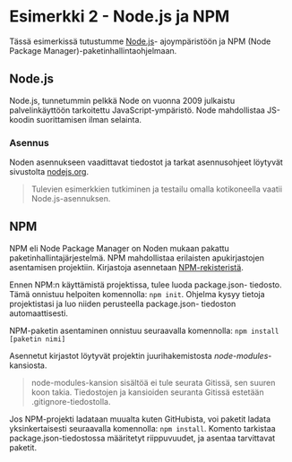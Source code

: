 # Esimerkki 2 - Node.js ja NPM

Tässä esimerkissä tutustumme [Node.js](https://nodejs.org/en/)- ajoympäristöön ja NPM (Node Package Manager)-paketinhallintaohjelmaan.

## Node.js

Node.js, tunnetummin pelkkä Node on vuonna 2009 julkaistu palvelinkäyttöön tarkoitettu JavaScript-ympäristö. Node mahdollistaa JS-koodin suorittamisen ilman selainta.

### Asennus

Noden asennukseen vaadittavat tiedostot ja tarkat asennusohjeet löytyvät sivustolta [nodejs.org](https://nodejs.org/en/).

> Tulevien esimerkkien tutkiminen ja testailu omalla kotikoneella vaatii Node.js-asennuksen.

## NPM

NPM eli Node Package Manager on Noden mukaan pakattu paketinhallintajärjestelmä. NPM mahdollistaa erilaisten apukirjastojen asentamisen projektiin. Kirjastoja asennetaan [NPM-rekisteristä](https://www.npmjs.com/).

Ennen NPM:n käyttämistä projektissa, tulee luoda package.json- tiedosto. Tämä onnistuu helpoiten komennolla: `npm init`. Ohjelma kysyy tietoja projektistasi ja luo niiden perusteella package.json- tiedoston automaattisesti.

NPM-paketin asentaminen onnistuu seuraavalla komennolla:
`npm install [paketin nimi]`

Asennetut kirjastot löytyvät projektin juurihakemistosta _node-modules_- kansiosta.

> node-modules-kansion sisältöä ei tule seurata Gitissä, sen suuren koon takia. Tiedostojen ja kansioiden seuranta Gitissä estetään .gitignore-tiedostolla.

Jos NPM-projekti ladataan muualta kuten GitHubista, voi paketit ladata yksinkertaisesti seuraavalla komennolla: `npm install`. Komento tarkistaa package.json-tiedostossa määritetyt riippuvuudet, ja asentaa tarvittavat paketit.
